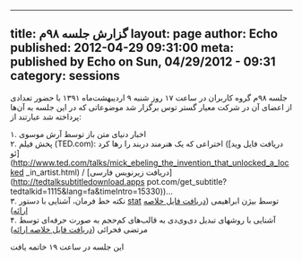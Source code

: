 ----------
title: گزارش جلسه ۹۸م
layout: page
author: Echo
published: 2012-04-29 09:31:00
meta: published by Echo on Sun, 04/29/2012 - 09:31
category: sessions
----------
جلسه ۹۸م گروه کاربران در ساعت ۱۷ روز شنبه ۹ اردیبهشت‌ماه ۱۳۹۱ با حضور تعدادی
از اعضای آن در شرکت معیار گستر توس برگزار شد موضوعاتی که در این جلسه به آن‌ها
پرداخته شد عبارتند از:  


<!--more-->



۱. اخبار دنیای متن باز توسط آرش موسوی  
۲. پخش فیلم (TED.com): اختراعی که یک هنرمند دربند را رها کرد ([دریافت فایل وید
ئو](http://www.ted.com/talks/mick_ebeling_the_invention_that_unlocked_a_locked
_in_artist.html) / [دریافت زیر‌نویس فارسی](http://tedtalksubtitledownload.apps
pot.com/get_subtitle?tedtalkid=1115&lang=fa&timeIntro=15330))...  
۳. نکته خط فرمان، آشنایی با دستور [stat](http://linux.die.net/man/1/stat) توسط
بیژن ابراهیمی ([دریافت فایل خلاصه ارائه](/reports/session-98/cmd_stat.txt))  
۴. آشنایی با روشهای تبدیل دی‌وی‌دی به قالب‌های کم‌حجم به صورت حرفه‌ای توسط
مرتضی فخرائی ([دریافت فایل خلاصه
ارائه](/reports/session-98/acathur~dvd_ripping_h264enc.txt))  


این جلسه در ساعت ۱۹ خاتمه یافت


